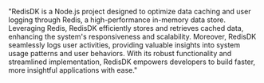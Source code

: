 "RedisDK is a Node.js project designed to optimize data caching and user logging through Redis, a high-performance in-memory data store. Leveraging Redis, RedisDK efficiently stores and retrieves cached data, enhancing the system's responsiveness and scalability. Moreover, RedisDK seamlessly logs user activities, providing valuable insights into system usage patterns and user behaviors. With its robust functionality and streamlined implementation, RedisDK empowers developers to build faster, more insightful applications with ease."
